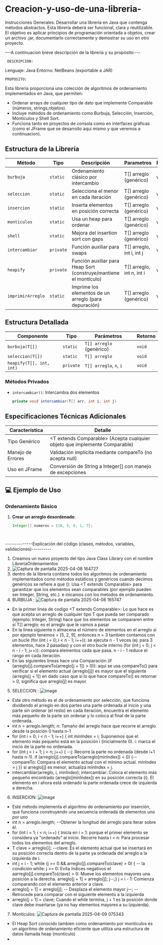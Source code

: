# Creacion-y-uso-de-una-libreria-

Instrucciones Generales:
Desarrollar una librería en Java que contenga métodos abstractos. Esta librería deberá ser funcional, clara y reutilizable.
El objetivo es aplicar principios de programación orientada a objetos, crear un archivo .jar, documentarlo correctamente y demostrar su uso en otro proyecto.


---A continuacion breve descripción de la librería y su propósito:---


     DESCRIPCION: 
Lenguaje: Java
Entorno: NetBeans (exportable a JAR)
 
    PROPOSITO:
Esta librería proporciona una colección de algoritmos de ordenamiento implementados en Java, que permiten:
*  Ordenar arrays de cualquier tipo de dato que implemente Comparable (números, strings,nbjetos).
*  Incluye métodos de ordenamiento como Burbuja, Selección, Inserción, Montículos y Shell Sort.
*  Funciona tanto en proyectos de consola como en interfaces gráficas (como el JFrame que se desarrollo aqui mismo y que veremos a continuacion).

 ## Estructura de la Librería

 | Método          | Tipo       | Descripción                              | Parametros             | Retorno | 
 |-----------------|------------|------------------------------------------|------------------------|---------|
 | `burbuja`       | `static`   | Ordenamiento clásico por intercambio     |T[] arreglo (genérico)  |void     |
 | `seleccion`     | `static`   | Selecciona el menor en cada iteración    |T[] arreglo (genérico)  |void     |
 | `insercion`     | `static`   | Inserta elementos en posición correcta   |T[] arreglo (genérico)  |void     |
 | `monticulos`    | `static`   | Usa un heap para ordenar                 |T[] arreglo (genérico)  |void     |
 | `shell`         | `static`   | Mejora del insertion sort con gaps       |T[] arreglo (genérico)  |void     |
 | `intercambiar`  | `private`  | Función auxiliar para swaps              |T[] arreglo, int i, int j|void     |
 |`heapify`        |`private`   |Función auxiliar para Heap Sort (construye/mantiene el montículo)|T[] arreglo, int n, int i|void|
 |`imprimirArreglo`|`static`    |Imprime los elementos de un arreglo (para depuración)|T[] arreglo (genérico)|void|

## Estructura Detallada

| Componente        | Tipo       | Parámetros                     | Retorno | 
|-------------------|------------|--------------------------------|---------|
| `burbuja(T[])`    | `static`   | `T[] arreglo` (genérico)       | `void`  | 
| `seleccion(T[])`  | `static`   | `T[] arreglo`                  | `void`  |
| `heapify(T[], int, int)` | `private` | `T[] arreglo`, `n`, `i`        | `void`  | 


###  Métodos Privados
- `intercambiar()`: Intercambia dos elementos
  ```java
  private void intercambiar(T[] arr, int i, int j)

##   Especificaciones Técnicas Adicionales

|Característica	|        Detalle     |
|-------------------|--------------------|
|Tipo Genérico	     |<T extends Comparable<T>> (Acepta cualquier objeto que implemente Comparable)|
|Manejo de Errores	|Validación implícita mediante compareTo (no acepta null)|
|Uso en JFrame	     |Conversión de String a Integer[] con manejo de excepciones|

## 💻 Ejemplo de Uso

###  Ordenamiento Básico
1. **Crear un arreglo desordenado**:
   ```java
   Integer[] numeros = {10, 5, 8, 1, 7};

  
--------------Explicación del código (clases, métodos, variables, validaciones)----------

1) Creamos un nuevo proyecto del tipo Java Class Library con el nombre LibreriaOrdenamientos
2) ![Captura de pantalla 2025-04-08 164727](https://github.com/user-attachments/assets/f22d7e21-218f-42c2-99b6-4bf62c8920fc)
3) dentro de la libreria contiene todos los algoritmos de ordenamiento implementados como métodos estáticos y genéricos cuando decimos genéricos se refiere a que (<T>): Usa <T extends Comparable<T>> para garantizar que los elementos sean comparables (por ejemplo pueden ser Integer, String, etc.). e inicamos con los metodos de ordenamiento.
4) BURBUJA :
    ![Captura de pantalla 2025-04-08 165747](https://github.com/user-attachments/assets/d44a7f1c-1b40-4875-8593-b6d732d4d1be)
* En la primer linea de codigo <T extends Comparable<T>>: Lo que hace es que acepta un arreglo de cualquier tipo T que pueda ser comparado (ejemplo: Integer, String) hace que los elementos se compararen entre sí T[] arreglo: es el arreglo que le vamos a pasar 
* En la linea siguiente n almacena el número de elementos en el arreglo si por ejemplo tenemos = [5, 2, 9], entonces n = 3 tambien contamos con un bucle (for (int i = 0; i < n - 1; i++)): se ejecuta n - 1 veces (ej: para 3 elementos, hace 2 pasadas) y con el otro bucle interno (for (int j = 0; j < n - i - 1; j++)): compara elementos cada que pasa.
n - i - 1 reduce el rango en cada iteración.
* En las siguientes lineas hace una Comparación (if (arreglo[j].compareTo(arreglo[j + 1]) > 0)): aqui se usa compareTo() para verificar si el elemento actual (arreglo[j]) es mayor que el siguiente (arreglo[j + 1]) en dado caso que si lo que hace compareTo() es retornar > 0, significa que arreglo[j] es mayor.
5) SELECCION :
   ![image](https://github.com/user-attachments/assets/9015002a-90d4-4d91-abb5-67ab958a620a)
* Este otro método es el de ordenamiento por selección, que funciona dividiendo el arreglo en dos partes una parte ordenada al inicio y una parte sin ordenar (el resto) en cada iteración, encuentra el elemento más pequeño de la parte sin ordenar y lo coloca al final de la parte ordenada.
* int n = arreglo.length; n: Tamaño del arreglo hace que recorre el arreglo desde la posición 0 hasta n-1
* for (int i = 0; i < n - 1; i++) {
  int minIndex = i; Suponemos que el elemento más pequeño está en la posición i (inicialmente 0).
  i: marca el inicio de la parte no ordenada.
* for (int j = i + 1; j < n; j++) { --j: Recorre la parte no ordenada (desde i+1 hasta n-1).
    if (arreglo[j].compareTo(arreglo[minIndex]) < 0) {--compareTo: Compara el elemento actual con el mínimo actual.
        minIndex = j }}
  si arreglo[j] es menor, actualiza minIndex = j.
* intercambiar(arreglo, i, minIndex);
 intercambiar: Coloca el elemento más pequeño encontrado (arreglo[minIndex]) en su posición correcta (i).
 El elemento en i ahora está ordenado la parte ordenada crece de izquierda a derecha.
6) INSERCION:
  ![image](https://github.com/user-attachments/assets/d4c67267-75aa-4578-a3dd-bd2966d95be5)
* Este método implementa el algoritmo de ordenamiento por inserción, que funciona construyendo una secuencia ordenada de elementos uno por uno
* int n = arreglo.length; --Obtener la longitud del arreglo para iterar sobre él.
* for (int i = 1; i < n; i++) {
Inicia en i = 1: porque el primer elemento se considera ya "ordenado" al inicio.
Recorre hasta i < n: Para procesar todos los elementos del arreglo.
* T clave = arreglo[i]; --clave: Es el elemento actual que se insertará en su posición correcta dentro de la parte ya ordenada del arreglo a la izquierda de i.
* int j = i - 1;
while (j >= 0 && arreglo[j].compareTo(clave) > 0) { -- la condición while: j >= 0: Evita índices negativos el aarreglo[j].compareTo(clave) > 0: Mueve los elementos mayores una posición a la derecha.
arreglo[j + 1] = arreglo[j];
    j--;}
  j = i - 1: Comienza comparando con el elemento anterior a clave.
* arreglo[j + 1] = arreglo[j]; -- Desplaza el elemento mayor
j--;  -- Retrocede para comparar con el siguiente elemento a la izquierda
* arreglo[j + 1] = clave;
Cuando el while termina, j + 1 es la posición donde clave debe insertarse (ya no hay elementos mayores a su izquierda).
7) Monticulos: ![Captura de pantalla 2025-04-09 075343](https://github.com/user-attachments/assets/2fbaf07b-850f-4ac7-ab19-97e50d44af97)
* El Heap Sort conocido tambien como ordenamiento por montículos es un algoritmo de ordenamiento eficiente que utiliza una estructura de datos llamada heap (montículo)
* 









